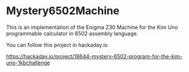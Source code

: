 # Mystery6502Machine

This is an implementation of the Enigma Z30 Machine for the Kim Uno programmable calculator in 6502 assembly language. 

You can follow this project in hackaday.io

https://hackaday.io/project/18644-mystery-6502-program-for-the-kim-uno-1kbchallenge
